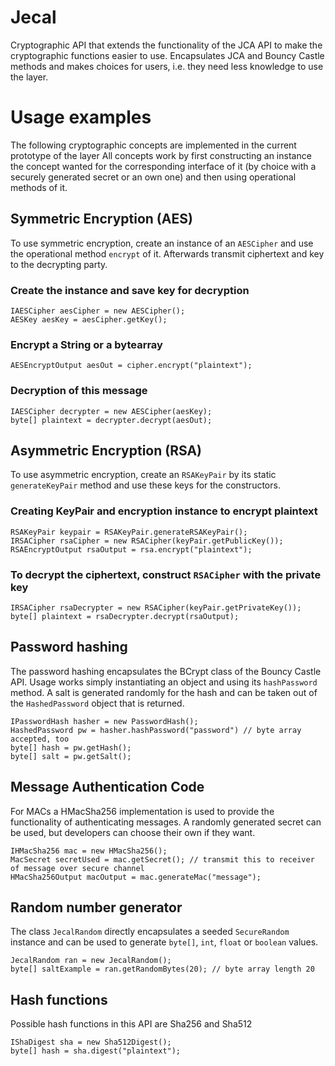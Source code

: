 # Jecal

Cryptographic API that extends the functionality of the JCA API to make the cryptographic functions easier to use.
Encapsulates JCA and Bouncy Castle methods and makes choices for users, i.e. they need less knowledge to use the layer.

# Usage examples

The following cryptographic concepts are implemented in the current prototype of the layer
All concepts work by first constructing an instance the concept wanted for the corresponding interface of it (by choice with a securely generated secret or an own one) and then using operational methods of it.

## Symmetric Encryption (AES)
To use symmetric encryption, create an instance of an `AESCipher` and use the operational method `encrypt` of it. Afterwards transmit ciphertext and key to the decrypting party.

### Create the instance and save key for decryption
```
IAESCipher aesCipher = new AESCipher();
AESKey aesKey = aesCipher.getKey();
```
### Encrypt a String or a bytearray
```
AESEncryptOutput aesOut = cipher.encrypt("plaintext");
```
### Decryption of this message
```
IAESCipher decrypter = new AESCipher(aesKey);
byte[] plaintext = decrypter.decrypt(aesOut); 
```
## Asymmetric Encryption (RSA)
  To use asymmetric encryption, create an `RSAKeyPair` by its static `generateKeyPair` method and use these keys for the constructors.
  
### Creating KeyPair and encryption instance to encrypt plaintext
```
RSAKeyPair keypair = RSAKeyPair.generateRSAKeyPair();
IRSACipher rsaCipher = new RSACipher(keyPair.getPublicKey());
RSAEncryptOutput rsaOutput = rsa.encrypt("plaintext");
```

### To decrypt the ciphertext, construct `RSACipher` with the private key
```
IRSACipher rsaDecrypter = new RSACipher(keyPair.getPrivateKey());
byte[] plaintext = rsaDecrypter.decrypt(rsaOutput);
```

## Password hashing
The password hashing encapsulates the BCrypt class of the Bouncy Castle API. Usage works simply instantiating an object and using its `hashPassword` method. A salt is generated randomly for the hash and can be taken out of the `HashedPassword` object that is returned.

```
IPasswordHash hasher = new PasswordHash();
HashedPassword pw = hasher.hashPassword("password") // byte array accepted, too
byte[] hash = pw.getHash();
byte[] salt = pw.getSalt();
```

## Message Authentication Code
For MACs a HMacSha256 implementation is used to provide the functionality of authenticating messages.
A randomly generated secret can be used, but developers can choose their own if they want.

```
IHMacSha256 mac = new HMacSha256();
MacSecret secretUsed = mac.getSecret(); // transmit this to receiver of message over secure channel
HMacSha256Output macOutput = mac.generateMac("message");
```

## Random number generator
The class `JecalRandom` directly encapsulates a seeded `SecureRandom` instance and can be used to generate `byte[]`, `int`, `float` or `boolean` values.

```
JecalRandom ran = new JecalRandom();
byte[] saltExample = ran.getRandomBytes(20); // byte array length 20
```

## Hash functions
Possible hash functions in this API are Sha256 and Sha512
```
IShaDigest sha = new Sha512Digest();
byte[] hash = sha.digest("plaintext"); 
```
